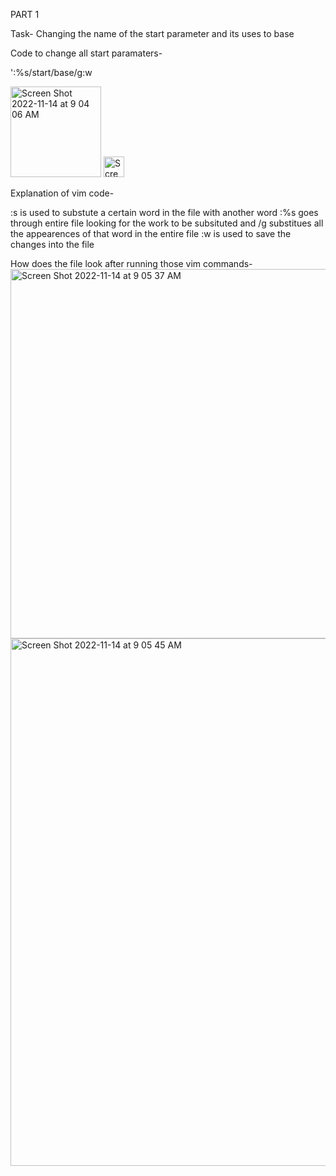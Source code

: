 PART 1

Task-
Changing the name of the start parameter and its uses to base

Code to change all start paramaters-

':%s/start/base/g<Enter>:w<Enter>
  
  
  <img width="145" alt="Screen Shot 2022-11-14 at 9 04 06 AM" src="https://user-images.githubusercontent.com/100493743/201722241-3b9bddf5-2110-4fe3-8bd7-543f87f3880f.png">
<img width="33" alt="Screen Shot 2022-11-14 at 9 05 10 AM" src="https://user-images.githubusercontent.com/100493743/201722255-da44437d-ea32-4f8c-9a69-4dbeea743fa1.png">

 Explanation of vim code-
  
  :s is used to substute a certain word in the file with another word
  :%s goes through entire file looking for the work to be subsituted and /g substitues all the appearences of that word in the entire file
  :w is used to save the changes into the file
  
  How does the file look after running those vim commands-
  <img width="591" alt="Screen Shot 2022-11-14 at 9 05 37 AM" src="https://user-images.githubusercontent.com/100493743/201723079-26615077-d9fc-4b3c-b8f1-fcf1284923db.png">
<img width="844" alt="Screen Shot 2022-11-14 at 9 05 45 AM" src="https://user-images.githubusercontent.com/100493743/201723087-47bdf24e-9037-439a-82ee-63cae87f327e.png">
